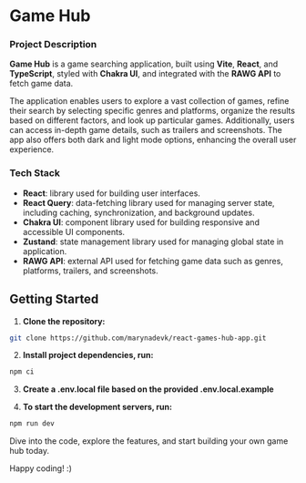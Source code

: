 # Game Hub

### Project Description

**Game Hub** is a game searching application, built using **Vite**, **React**, and **TypeScript**, styled with **Chakra UI**, and integrated with the **RAWG API** to fetch game data.

The application enables users to explore a vast collection of games, refine their search by selecting specific genres and platforms, organize the results based on different factors, and look up particular games. Additionally, users can access in-depth game details, such as trailers and screenshots. The app also offers both dark and light mode options, enhancing the overall user experience.

### Tech Stack

- **React**: library used for building user interfaces.
- **React Query**: data-fetching library used for managing server state, including caching, synchronization, and background updates.
- **Chakra UI**: component library used for building responsive and accessible UI components.
- **Zustand**: state management library used for managing global state in application.
- **RAWG API**: external API used for fetching game data such as genres, platforms, trailers, and screenshots.

## Getting Started

1. **Clone the repository:**

```bash
git clone https://github.com/marynadevk/react-games-hub-app.git
```
2. **Install project dependencies, run:**

```sh
npm ci
```

3. **Create a .env.local file based on the provided .env.local.example**

4. **To start the development servers, run:**

```sh
npm run dev
```

Dive into the code, explore the features, and start building your own game hub today.

Happy coding! :)
